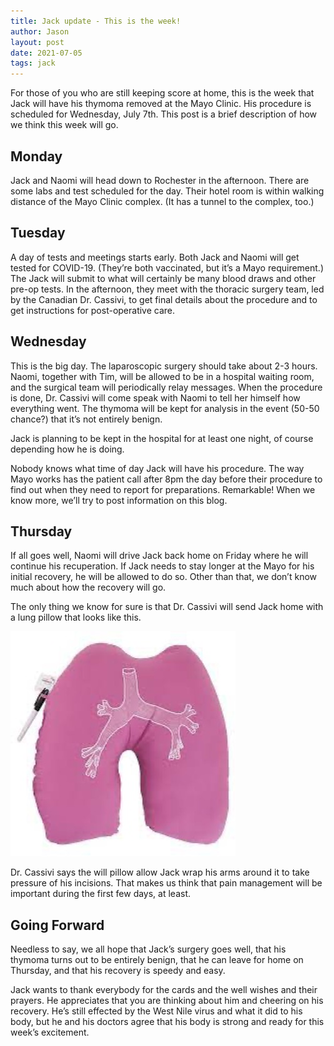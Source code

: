 ```yaml
---
title: Jack update - This is the week!
author: Jason
layout: post
date: 2021-07-05
tags: jack
---
```


For those of you who are still keeping score at home, this is the week that Jack will have his thymoma removed at the Mayo Clinic.  His procedure is scheduled for Wednesday, July 7th.  This post is a brief description of how we think this week will go.

## Monday

Jack and Naomi will head down to Rochester in the afternoon.  There are some labs and test scheduled for the day.  Their hotel room is within walking distance of the Mayo Clinic complex.  (It has a tunnel to the complex, too.)  

## Tuesday

A day of tests and meetings starts early.  Both Jack and Naomi will get tested for COVID-19.  (They’re both vaccinated, but it’s a Mayo requirement.)  The Jack will submit to what will certainly be many blood draws and other pre-op tests.  In the afternoon, they meet with the thoracic surgery team, led by the Canadian Dr. Cassivi, to get final details about the procedure and to get instructions for post-operative care.

## Wednesday 

This is the big day.  The laparoscopic surgery should take about 2-3 hours.  Naomi, together with Tim,  will be allowed to be in a hospital waiting room, and the surgical team will periodically relay messages.  When the procedure is done, Dr. Cassivi will come speak with Naomi to tell her himself how everything went.  The thymoma will be kept for analysis in the event (50-50 chance?) that it’s not entirely benign.

Jack is planning to be kept in the hospital for at least one night, of course depending how he is doing.

Nobody knows what time of day Jack will have his procedure.  The way Mayo works has the patient call after 8pm the day before their procedure to find out when they need to report for preparations.  Remarkable!  When we know more, we’ll try to post information on this blog.

## Thursday

If all goes well, Naomi will drive Jack back home on Friday where he will continue his recuperation.  If Jack needs to stay longer at the Mayo for his initial recovery, he will be allowed to do so.  Other than that, we don’t know much about how the recovery will go.

The only thing we know for sure is that Dr. Cassivi will send Jack home with a lung pillow that looks like this.

[![ALT-TEXT](/assets/images/jack-lungpillow-thumbnail.jpg)](/assets/images/jack-lungpillow.jpg)

Dr. Cassivi says the will pillow allow Jack wrap his arms around it to take pressure of his incisions.  That makes us think that pain management will be important during the first few days, at least.

## Going Forward

Needless to say, we all hope that Jack’s surgery goes well, that his thymoma turns out to be entirely benign, that he can leave for home on Thursday, and that his recovery is speedy and easy.

Jack wants to thank everybody for the cards and the well wishes and their prayers.  He appreciates that you are thinking about him and cheering on his recovery.  He’s still effected by the West Nile virus and what it did to his body, but he and his doctors agree that his body is strong and ready for this week’s excitement.

<!--
SYNTAX FOR IMAGES
* use services to create JPG and to create thumbnail that is 720px wide

[![ALT-TEXT](/assets/images/filename-thumbnail.jpg)](/assets/images/filename.jpg)
-->

<!--
SYNTAX FOR VIDEO
* convert MOV to mp4 using VLC

<video width="480" height="320" controls="controls">
  <source src="/assets/media/filename.m4v" type="video/mp4">
</video>
-->

